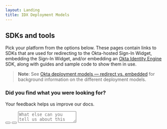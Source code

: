 ```yaml
---
layout: Landing
title: IDX Deployment Models
---
```


## SDKs and tools

Pick your platform from the options below. These pages contain links to SDKs that are used for redirecting to the Okta-hosted Sign-In Widget, embedding the Sign-In Widget, and/or embedding an [Okta Identity Engine](/docs/guides/oie-intro/) SDK, along with guides and sample code to show them in use.

> **Note**: See [Okta deployment models &mdash; redirect vs. embedded](/docs/concepts/redirect-vs-embedded/) for background information on the different deployment models.

<div class="block">
  <form
    class="block__comment comment"
    action=""
    method=""
  >
    <h3 class="comment__title">
      Did you find what you were looking for?
    </h3>
    <p class="comment__subtitle">
      Your feedback helps us improve our docs.
    </p>
    <button
      class="comment__button comment__button_type_like"
      type="button"
      aria-label="Like"
    ></button>
    <button
      class="comment__button comment__button_type_dislike"
      type="button"
      aria-label="Dislike"
    ></button>
    <textarea
      class="comment__textarea"
      name="user_message"
      placeholder="What else can you tell us about this content?"
    ></textarea>
  </form>
</div>
